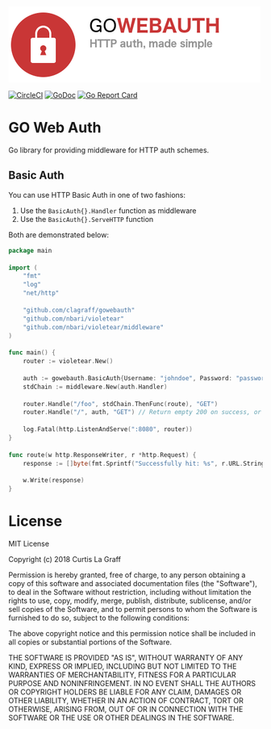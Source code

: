 ![](.github/gowebauth.png)

[![CircleCI](https://circleci.com/gh/clagraff/gowebauth/tree/master.svg?style=svg)](https://circleci.com/gh/clagraff/gowebauth/tree/master)
[![GoDoc](https://godoc.org/github.com/clagraff/gowebauth?status.svg)](https://godoc.org/github.com/clagraff/gowebauth)
[![Go Report Card](http://goreportcard.com/badge/clagraff/gowebauth)](http://goreportcard.com/report/clagraff/gowebauth)

# GO Web Auth
Go library for providing middleware for HTTP auth schemes.

## Basic Auth
You can use HTTP Basic Auth in one of two fashions:
1. Use the `BasicAuth{}.Handler` function as middleware
2. Use the `BasicAuth{}.ServeHTTP` function

Both are demonstrated below:

```go
package main

import (
	"fmt"
	"log"
	"net/http"

	"github.com/clagraff/gowebauth"
	"github.com/nbari/violetear"
	"github.com/nbari/violetear/middleware"
)

func main() {
	router := violetear.New()

	auth := gowebauth.BasicAuth{Username: "johndoe", Password: "password123"}
	stdChain := middleware.New(auth.Handler)

	router.Handle("/foo", stdChain.ThenFunc(route), "GET")
	router.Handle("/", auth, "GET") // Return empty 200 on success, or 401 on error

	log.Fatal(http.ListenAndServe(":8080", router))
}

func route(w http.ResponseWriter, r *http.Request) {
	response := []byte(fmt.Sprintf("Successfully hit: %s", r.URL.String()))

	w.Write(response)
}
```

# License
MIT License

Copyright (c) 2018 Curtis La Graff

Permission is hereby granted, free of charge, to any person obtaining a copy
of this software and associated documentation files (the "Software"), to deal
in the Software without restriction, including without limitation the rights
to use, copy, modify, merge, publish, distribute, sublicense, and/or sell
copies of the Software, and to permit persons to whom the Software is
furnished to do so, subject to the following conditions:

The above copyright notice and this permission notice shall be included in all
copies or substantial portions of the Software.

THE SOFTWARE IS PROVIDED "AS IS", WITHOUT WARRANTY OF ANY KIND, EXPRESS OR
IMPLIED, INCLUDING BUT NOT LIMITED TO THE WARRANTIES OF MERCHANTABILITY,
FITNESS FOR A PARTICULAR PURPOSE AND NONINFRINGEMENT. IN NO EVENT SHALL THE
AUTHORS OR COPYRIGHT HOLDERS BE LIABLE FOR ANY CLAIM, DAMAGES OR OTHER
LIABILITY, WHETHER IN AN ACTION OF CONTRACT, TORT OR OTHERWISE, ARISING FROM,
OUT OF OR IN CONNECTION WITH THE SOFTWARE OR THE USE OR OTHER DEALINGS IN THE
SOFTWARE.
